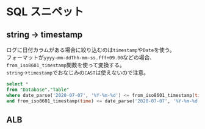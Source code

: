 # SQL スニペット

## string -> timestamp

ログに日付カラムがある場合に絞り込むのは`timestamp`や`Date`を使う。  
フォーマットが`yyyy-mm-ddThh-mm-ss.fff+09.00`などの場合、`from_iso8601_timestamp`関数を使って変換する。  
`string`->`timestamp`でおなじみの`CAST`は使えないので注意。

```SQL
select *
from "Database"."Table"
where date_parse('2020-07-07', '%Y-%m-%d') <= from_iso8601_timestamp(time)
and from_iso8601_timestamp(time) <= date_parse('2020-07-07', '%Y-%m-%d')
```

## ALB
